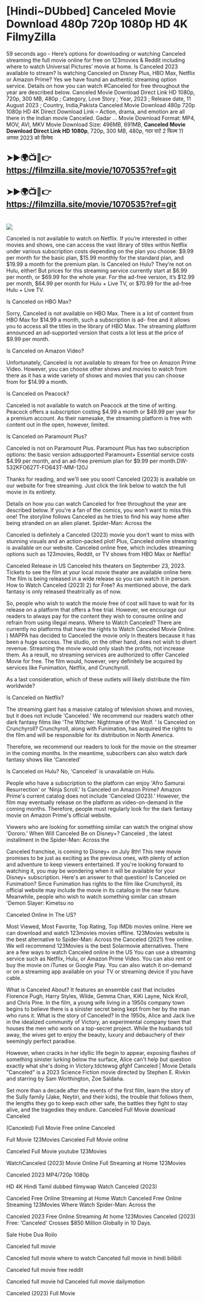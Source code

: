 # [Hindi~DUbbed] Canceled Movie Download 480p 720p 1080p HD 4K FilmyZilla


59 seconds ago - Here’s options for downloading or watching Canceled streaming the full movie online for free on 123movies & Reddit including where to watch Universal Pictures’ movie at home. Is Canceled 2023 available to stream? Is watching Canceled on Disney Plus, HBO Max, Netflix or Amazon Prime? Yes we have found an authentic streaming option service. Details on how you can watch #Canceled for free throughout the year are described below. Canceled Movie Download Direct Link HD 1080p, 720p, 300 MB, 480p ; Category, Love Story ; Year, 2023 ; Release date, 11 August 2023 ; Country, India,Pakista Canceled Movie Download 480p 720p 1080p HD 4K Direct Download Link – Action, drama, and emotion are all there in the Indian movie Canceled. Gadar ...
Movie Download Format: MP4, MOV, AVI, MKV
Movie Download Size: 496MB, 691MB, **Canceled Movie Download Direct Link HD 1080p**, 720p, 300 MB, 480p, गदर पार्ट 2 फिल्म 11 अगस्त 2023 को सिनेमा

## ➤►🌍📺📱👉   https://filmzilla.site/movie/1070535?ref=git

## ➤►🌍📺📱👉   https://filmzilla.site/movie/1070535?ref=git

#

<img src="https://image.tmdb.org/t/p/w780//juhNBu3B3B4ijVimeiUlAHFlooA.jpg" />

Canceled is not available to watch on Netflix. If you’re interested in other movies and shows, one can access the vast library of titles within Netflix under various subscription costs depending on the plan you choose: $9.99 per month for the basic plan, $15.99 monthly for the standard plan, and $19.99 a month for the premium plan. Is Canceled on Hulu? They’re not on Hulu, either! But prices for this streaming service currently start at $6.99 per month, or $69.99 for the whole year. For the ad-free version, it’s $12.99 per month, $64.99 per month for Hulu + Live TV, or $70.99 for the ad-free Hulu + Live TV.

Is Canceled on HBO Max?

Sorry, Canceled is not available on HBO Max. There is a lot of content from HBO Max for $14.99 a month, such a subscription is ad- free and it allows you to access all the titles in the library of HBO Max. The streaming platform announced an ad-supported version that costs a lot less at the price of $9.99 per month.

Is Canceled on Amazon Video?

Unfortunately, Canceled is not available to stream for free on Amazon Prime Video. However, you can choose other shows and movies to watch from there as it has a wide variety of shows and movies that you can choose from for $14.99 a month.

Is Canceled on Peacock?

Canceled is not available to watch on Peacock at the time of writing. Peacock offers a subscription costing $4.99 a month or $49.99 per year for a premium account. As their namesake, the streaming platform is free with content out in the open, however, limited.

Is Canceled on Paramount Plus?

Canceled is not on Paramount Plus. Paramount Plus has two subscription options: the basic version adsupported Paramount+ Essential service costs $4.99 per month, and an ad-free premium plan for $9.99 per month.DW-532KFO627T-FO643T-MM-120J

Thanks for reading, and we'll see you soon! Canceled (2023) is available on our website for free streaming. Just click the link below to watch the full movie in its entirety.

Details on how you can watch Canceled for free throughout the year are described below. If you're a fan of the comics, you won't want to miss this one! The storyline follows Canceled as he tries to find his way home after being stranded on an alien planet. Spider-Man: Across the

Canceled is definitely a Canceled (2023) movie you don't want to miss with stunning visuals and an action-packed plot! Plus, Canceled online streaming is available on our website. Canceled online free, which includes streaming options such as 123movies, Reddit, or TV shows from HBO Max or Netflix!

Canceled Release in US Canceled hits theaters on September 23, 2023. Tickets to see the film at your local movie theater are available online here. The film is being released in a wide release so you can watch it in person. How to Watch Canceled (2023) 2) for Free? As mentioned above, the dark fantasy is only released theatrically as of now.

So, people who wish to watch the movie free of cost will have to wait for its release on a platform that offers a free trial. However, we encourage our readers to always pay for the content they wish to consume online and refrain from using illegal means. Where to Watch Canceled? There are currently no platforms that have the rights to Watch Canceled Movie Online. ) MAPPA has decided to Canceled the movie only in theaters because it has been a huge success. The studio, on the other hand, does not wish to divert revenue. Streaming the movie would only slash the profits, not increase them. As a result, no streaming services are authorized to offer Canceled Movie for free. The film would, however, very definitely be acquired by services like Funimation, Netflix, and Crunchyroll.

As a last consideration, which of these outlets will likely distribute the film worldwide?

Is Canceled on Netflix?

The streaming giant has a massive catalog of television shows and movies, but it does not include 'Canceled.' We recommend our readers watch other dark fantasy films like 'The Witcher: Nightmare of the Wolf. ' Is Canceled on Crunchyroll? Crunchyroll, along with Funimation, has acquired the rights to the film and will be responsible for its distribution in North America.

Therefore, we recommend our readers to look for the movie on the streamer in the coming months. In the meantime, subscribers can also watch dark fantasy shows like 'Canceled'

Is Canceled on Hulu? No, 'Canceled' is unavailable on Hulu.

People who have a subscription to the platform can enjoy 'Afro Samurai Resurrection' or 'Ninja Scroll.' Is Canceled on Amazon Prime? Amazon Prime's current catalog does not include 'Canceled (2023).' However, the film may eventually release on the platform as video-on-demand in the coming months. Therefore, people must regularly look for the dark fantasy movie on Amazon Prime's official website.

Viewers who are looking for something similar can watch the original show 'Dororo.' When Will Canceled Be on Disney+? Canceled , the latest installment in the Spider-Man: Across the

Canceled franchise, is coming to Disney+ on July 8th! This new movie promises to be just as exciting as the previous ones, with plenty of action and adventure to keep viewers entertained. If you're looking forward to watching it, you may be wondering when it will be available for your Disney+ subscription. Here's an answer to that question! Is Canceled on Funimation? Since Funimation has rights to the film like Crunchyroll, its official website may include the movie in its catalog in the near future. Meanwhile, people who wish to watch something similar can stream 'Demon Slayer: Kimetsu no

Canceled Online In The US?

Most Viewed, Most Favorite, Top Rating, Top IMDb movies online. Here we can download and watch 123movies movies offline. 123Movies website is the best alternative to Spider-Man: Across the Canceled (2021) free online. We will recommend 123Movies is the best Solarmovie alternatives. There are a few ways to watch Canceled online in the US You can use a streaming service such as Netflix, Hulu, or Amazon Prime Video. You can also rent or buy the movie on iTunes or Google Play. You can also watch it on-demand or on a streaming app available on your TV or streaming device if you have cable.

What is Canceled About? It features an ensemble cast that includes Florence Pugh, Harry Styles, Wilde, Gemma Chan, KiKi Layne, Nick Kroll, and Chris Pine. In the film, a young wife living in a 1950s company town begins to believe there is a sinister secret being kept from her by the man who runs it. What is the story of Canceled? In the 1950s, Alice and Jack live in the idealized community of Victory, an experimental company town that houses the men who work on a top-secret project. While the husbands toil away, the wives get to enjoy the beauty, luxury and debauchery of their seemingly perfect paradise.

However, when cracks in her idyllic life begin to appear, exposing flashes of something sinister lurking below the surface, Alice can't help but question exactly what she's doing in Victory.tdctewsg gfghf Canceled | Movie Details "Canceled" is a 2023 Science Fiction movie directed by Stephen E. Rivkin and starring by Sam Worthington, Zoe Saldaña.

Set more than a decade after the events of the first film, learn the story of the Sully family (Jake, Neytiri, and their kids), the trouble that follows them, the lengths they go to keep each other safe, the battles they fight to stay alive, and the tragedies they endure. Canceled Full Movie download Canceled

(Canceled) Full Movie Free online Canceled

Full Movie 123Movies Canceled Full Movie online

Canceled Full Movie youtube 123Movies

WatchCanceled (2023) Movie Online Full Streaming at Home 123Movies

Canceled 2023 MP4/720p 1080p

HD 4K Hindi Tamil dubbed filmywap Watch Canceled (2023)

Canceled Free Online Streaming at Home Watch Canceled Free Online Streaming 123Movies Where Watch Spider-Man: Across the

Canceled 2023 Free Online Streaming At home 123Movies Canceled (2023) Free: 'Canceled' Crosses $850 Million Globally in 10 Days.

Sale Hobe Dua Roilo

Canceled full movie

Canceled full movie where to watch Canceled full movie in hindi bilibili

Canceled full movie free reddit

Canceled full movie hd Canceled full movie dailymotion

Canceled (2023) Full Movie
